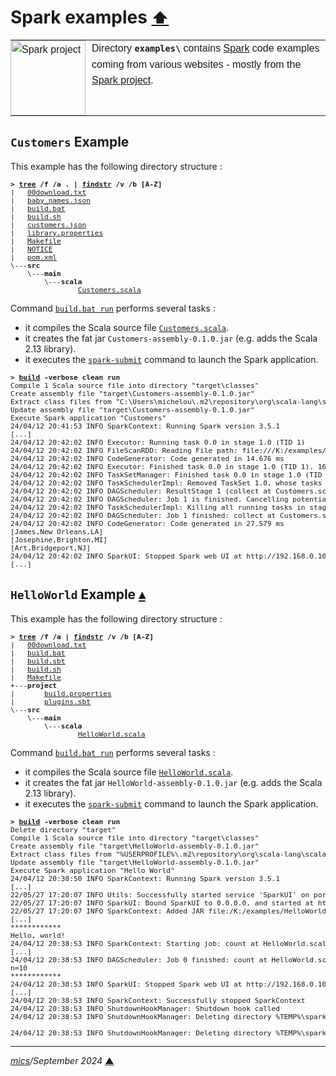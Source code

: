 # <span id="top">Spark examples</span> <span style="font-size:90%;">[⬆](../README.md#top)</span>

<table style="font-family:Helvetica,Arial;line-height:1.6;">
  <tr>
  <td style="border:0;padding:0 10px 0 0;min-width:120px;">
    <a href="https://spark.apache.org/" rel="external"><img style="border:0;width:120px;" src="https://spark.apache.org/images/spark-logo-trademark.png" alt="Spark project" /></a>
  </td>
  <td style="border:0;padding:0;vertical-align:text-top;">
    Directory <strong><code>examples\</code></strong> contains <a href="https://spark.apache.org/" rel="external">Spark</a> code examples coming from various websites - mostly from the <a href="https://spark.apache.org/" rel="external">Spark project</a>.
  </td>
  </tr>
</table>

## <span id="customers">`Customers` Example</span>

This example has the following directory structure :

<pre style="font-size:80%;">
<b>&gt; <a href="https://learn.microsoft.com/en-us/windows-server/administration/windows-commands/tree" rel="external">tree</a> /f /a . | <a href="https://learn.microsoft.com/en-us/windows-server/administration/windows-commands/findstr" rel="external">findstr</a> /v /b [A-Z]</b>
|   <a href="./Customers/00download.txt">00download.txt</a>
|   <a href="./Customers/baby_names.json">baby_names.json</a>
|   <a href="./Customers/build.bat">build.bat</a>
|   <a href="./Customers/build.sh">build.sh</a>
|   <a href="./Customers/customers.json">customers.json</a>
|   <a href="./Customers/library.properties">library.properties</a>
|   <a href="./Customers/Makefile">Makefile</a>
|   <a href="./Customers/NOTICE">NOTICE</a>
|   <a href="./Customers/pom.xml">pom.xml</a>
\---<b>src</b>
    \---<b>main</b>
        \---<b>scala</b>
                <a href="./Customers/src/main/scala/Customers.scala">Customers.scala</a>
</pre>

Command [`build.bat run`](./Customers/build.bat) performs several tasks :
- it compiles the Scala source file [`Customers.scala`](./Customers/src/main/scala/HelloWorld.scala).
- it creates the fat jar `Customers-assembly-0.1.0.jar` (e.g. adds the Scala 2.13 library).
- it executes the [`spark-submit`](https://spark.apache.org/docs/latest/submitting-applications.html) command to launch the Spark application.

<pre style="font-size:80%;">
<b>&gt; <a href="./Customers/build.bat">build</a> -verbose clean run</b>
Compile 1 Scala source file into directory "target\classes"
Create assembly file "target\Customers-assembly-0.1.0.jar"
Extract class files from "C:\Users\michelou\.m2\repository\org\scala-lang\scala-library\2.13.10\scala-library-2.13.10.jar"
Update assembly file "target\Customers-assembly-0.1.0.jar"
Execute Spark application "Customers"
24/04/12 20:41:53 INFO SparkContext: Running Spark version 3.5.1
[...]
24/04/12 20:42:02 INFO Executor: Running task 0.0 in stage 1.0 (TID 1)
24/04/12 20:42:02 INFO FileScanRDD: Reading File path: file:///K:/examples/Customers/customers.json, range: 0-457, partition values: [empty row]
24/04/12 20:42:02 INFO CodeGenerator: Code generated in 14.676 ms
24/04/12 20:42:02 INFO Executor: Finished task 0.0 in stage 1.0 (TID 1). 1629 bytes result sent to driver
24/04/12 20:42:02 INFO TaskSetManager: Finished task 0.0 in stage 1.0 (TID 1) in 122 ms on 192.168.0.105 (executor driver) (1/1)
24/04/12 20:42:02 INFO TaskSchedulerImpl: Removed TaskSet 1.0, whose tasks have all completed, from pool
24/04/12 20:42:02 INFO DAGScheduler: ResultStage 1 (collect at Customers.scala:14) finished in 0.122 s
24/04/12 20:42:02 INFO DAGScheduler: Job 1 is finished. Cancelling potential speculative or zombie tasks for this job
24/04/12 20:42:02 INFO TaskSchedulerImpl: Killing all running tasks in stage 1: Stage finished
24/04/12 20:42:02 INFO DAGScheduler: Job 1 finished: collect at Customers.scala:14, took 0.132113 s
24/04/12 20:42:02 INFO CodeGenerator: Code generated in 27.579 ms
[James,New Orleans,LA]
[Josephine,Brighton,MI]
[Art,Bridgeport,NJ]
24/04/12 20:42:02 INFO SparkUI: Stopped Spark web UI at http://192.168.0.105:4040
[...]
</pre>

## <span id="helloworld">`HelloWorld` Example</span> [**&#x25B4;**](#top)

This example has the following directory structure :

<pre style="font-size:80%;">
<b>&gt; <a href="https://learn.microsoft.com/en-us/windows-server/administration/windows-commands/tree">tree</a> /f /a | <a href="https://learn.microsoft.com/en-us/windows-server/administration/windows-commands/findstr">findstr</a> /v /b [A-Z]</b>
|   <a href="./HelloWorld/00download.txt">00download.txt</a>
|   <a href="./HelloWorld/build.bat">build.bat</a>
|   <a href="./HelloWorld/build.sbt">build.sbt</a>
|   <a href="./HelloWorld/build.sh">build.sh</a>
|   <a href="./HelloWorld/Makefile">Makefile</a>
+---<b>project</b>
|       <a href="./HelloWorld/project/build.properties">build.properties</a>
|       <a href="./HelloWorld/project/plugins.sbt">plugins.sbt</a>
\---<b>src</b>
    \---<b>main</b>
        \---<b>scala</b>
                <a href="./HelloWorld/src/main/scala/HelloWorld.scala">HelloWorld.scala</a>
</pre>

Command [`build.bat run`](./HelloWorld/build.bat) performs several tasks :
- it compiles the Scala source file [`HelloWorld.scala`](./HelloWorld/src/main/scala/HelloWorld.scala).
- it creates the fat jar `HelloWorld-assembly-0.1.0.jar` (e.g. adds the Scala 2.13 library).
- it executes the [`spark-submit`](https://spark.apache.org/docs/latest/submitting-applications.html) command to launch the Spark application.

<pre style="font-size:80%;">
<b>&gt; <a href="./HelloWorld/build.bat">build</a> -verbose clean run</b>
Delete directory "target"
Compile 1 Scala source file into directory "target\classes"
Create assembly file "target\HelloWorld-assembly-0.1.0.jar"
Extract class files from "%USERPROFILE%\.m2\repository\org\scala-lang\scala-library\2.13.10\scala-library-2.13.10.jar"
Update assembly file "target\HelloWorld-assembly-0.1.0.jar"
Execute Spark application "Hello World"
24/04/12 20:38:50 INFO SparkContext: Running Spark version 3.5.1
[...]
22/05/27 17:20:07 INFO Utils: Successfully started service 'SparkUI' on port 4040.
22/05/27 17:20:07 INFO SparkUI: Bound SparkUI to 0.0.0.0, and started at http://192.168.0.100:4040
22/05/27 17:20:07 INFO SparkContext: Added JAR file:/K:/examples/HelloWorld/target/scala-2.13/HelloWorld-assembly-0.1.0.jar at spark://192.168.0.100:50076/jars/HelloWorld-assembly-0.1.0.jar with timestamp 1653664805164
[...]
************
Hello, world!
24/04/12 20:38:53 INFO SparkContext: Starting job: count at HelloWorld.scala:19
[...]
24/04/12 20:38:53 INFO DAGScheduler: Job 0 finished: count at HelloWorld.scala:19, took 0.493854 s
n=10
************
24/04/12 20:38:53 INFO SparkUI: Stopped Spark web UI at http://192.168.0.105:4040
[...]
24/04/12 20:38:53 INFO SparkContext: Successfully stopped SparkContext
24/04/12 20:38:53 INFO ShutdownHookManager: Shutdown hook called
24/04/12 20:38:53 INFO ShutdownHookManager: Deleting directory %TEMP%\spark-3a71d274-a5e1-4f9a-bd37-036fc6749f80

24/04/12 20:38:53 INFO ShutdownHookManager: Deleting directory %TEMP%\spark-c6676922-452a-44ba-a79f-56b1418c66ff
</pre>

***

*[mics](https://lampwww.epfl.ch/~michelou/)/September 2024* [**&#9650;**](#top)
<span id="bottom">&nbsp;</span>

<!-- link refs -->
